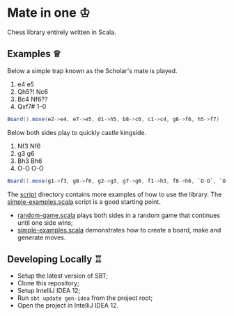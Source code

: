 Mate in one ♔
=============

Chess library entirely written in Scala.

Examples ♕
----------

Below a simple trap known as the Scholar's mate is played.

1. e4 e5
2. Qh5?! Nc6
3. Bc4 Nf6??
4. Qxf7# 1–0

```scala
Board().move(e2->e4, e7->e5, d1->h5, b8->c6, c1->c4, g8->f6, h5->f7)
```

Below both sides play to quickly castle kingside.

1. Nf3 Nf6
2. g3 g6
3. Bh3 Bh6
4. O-O O-O

```scala
Board().move(g1->f3, g8->f6, g2->g3, g7->g6, f1->h3, f8->h6, `O-O`, `O-O`)
```

The [script](script) directory contains more examples of how to use the library. The [simple-examples.scala](script/simple-examples.scala) script is a good starting point.

* [random-game.scala](script/random-game.scala) plays both sides in a random game that continues until one side wins;
* [simple-examples.scala](script/simple-examples.scala) demonstrates how to create a board, make and generate moves.

Developing Locally ♖
--------------------

* Setup the latest version of SBT;
* Clone this repository;
* Setup IntelliJ IDEA 12;
* Run `sbt update gen-idea` from the project root;
* Open the project in IntelliJ IDEA 12.
